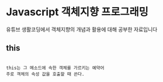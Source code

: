 # Javascript 객체지향 프로그래밍

유튜브 생활코딩에서 객체지향의 개념과 활용에 대해 공부한 자료입니다


## this

~~~ 예제

this는 그 메소드에 속한 객체를 가르키는 예약어  
주로 객체의 속성 값을 호출할 때 쓴다.
